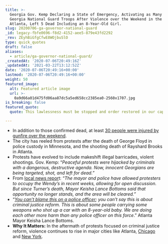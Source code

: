 ```yaml
---
title: >-
  Georgia Gov. Kemp Declaring a State of Emergency, Activating as Many as 1,000
  Georgia National Guard Troops After Violence over the Weekend in the City of
  Atlanta, Left 5 Dead Including an 8-Year-Old Girl.
slug: 20200706-ga-governor-national-guard
_id: legacy-fbfe0696-f8d2-4152-aee5-879e43fd2292
_rev: ZEyhBiGfgCfwE8WOjbuSlO
type: quick_quotes
draft: false
aliases:
  - article/ga-governor-national-guard/
_createdAt: '2020-07-06T20:49:16Z'
_updatedAt: '2021-03-22T13:12:52Z'
date: '2020-07-06T20:49:16+00:00'
lastmod: '2020-07-06T20:49:16+00:00'
weight: 50
featured_image:
  alt: Featured article image
  url: >-
    0a9d66a01d475fd06aa87dc5a5ed658cc2385ea0-2560x1707.jpg
is_breaking: false
featured_quote:
  quote: This lawlessness must be stopped and order restored in our capital city.

---
```

* In addition to those confirmed dead, at least [30 people were injured by gunfire over the weekend](https://madmimi.com/s/328cf01).
* The city has reeled from protests after the death of George Floyd in police custody in Minnesota, and the shooting death of Rayshard Brooks in Atlanta.
* Protests have evolved to include makeshift illegal barricades, violent shootings. Gov. Kemp: “_Peaceful protests were hijacked by criminals with a dangerous, destructive agenda. Now, innocent Georgians are being targeted, shot, and left for dead.”_
* From [local news repor](https://www.fox5atlanta.com/news/kemp-declares-state-of-emergency-after-violent-fourth-of-july-weekend-in-atlanta)t: “_The mayor and police have allowed protesters to occupy the Wendy’s in recent weeks, allowing for open discussion. But since Turner’s death, Mayor Keisha Lance Bottoms said that opportunity no longer stands, and the area will be cleared.”_
* “_[You can’t blame this on a police officer](https://www.npr.org/sections/live-updates-protests-for-racial-justice/2020/07/06/887602301/enough-is-enough-atlanta-mayor-calls-for-violence-to-end-after-child-killed); you can’t say this is about criminal justice reform. This is about some people carrying some weapons who shot up a car with an 8-year-old baby. We are doing each other more harm than any police officer on this force_.” Atlanta Mayor Keisha Lance Bottoms.
* **Why It Matters:** In the aftermath of protests focused on criminal justice reform, violence continues to rise in major cities like Atlanta, [Chicago](https://chicago.cbslocal.com/2020/07/06/at-least-73-people-shot-13-of-them-killed-in-4th-of-july-weekend-violence-since-late-friday/) and [New York](https://abc7ny.com/nyc-shootings-2020-last-night-this-week-in/6301407/).
